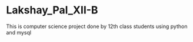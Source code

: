 # Lakshay_Pal_XII-B
This is computer science project done by 12th class students using python and mysql
